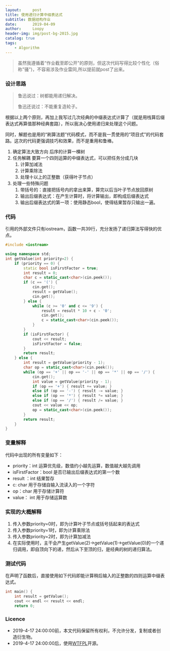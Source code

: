 ```yaml
---
layout:     post
title: 使用递归计算中缀表达式
subtitle: 数据结构作业
date:       2019-04-09
author:     Loopy
header-img: img/post-bg-2015.jpg
catalog: true
tags:
    - Algorithm
---
```


> 虽然我遵循着“作业截至即公开"的原则，但这次代码写得比较个性化（俗称"骚")，不容易涉及作业雷同,所以提前就post了出来。

### 设计思路
> 鲁迅说过：树都能用递归解决。
> 
> 鲁迅还说过：不能重复造轮子。

根据以上两个原则，再加上我写过几次经典的中缀表达式计算了（就是用栈算后缀表达式再算值那种经典套路），所以我决心使用递归来处理这个问题。

同时，解题也是用的“刷算法题”代码模式，而不是我一贯使用的“项目式”的代码套路。这次的代码更强调技巧和效果，而不是重用和鲁棒。

1. 确定算法大致方向
   后序的计算一棵树
2. 任务解耦
   要算一个四则运算的中缀表达式，可以把任务分成几块
   1. 计算加减法
   2. 计算乘除法
   3. 处理十以上的正整数（获得叶子节点）
3. 处理一些特殊问题
   1. 带括号的：直接把括号内的拿出来算，算完以后当叶子节点放回原树
   2. 输出后缀表达式：在产生计算时，将计算输出，即构成后缀表达式
   3. 输出后缀表达式的第一项：使用静态bool，使得结果暂存只输出一遍。

### 代码
引用的外部文件只有iostream，函数一共39行，充分发扬了递归算法写得快的优点。

```c++
#include <iostream>

using namespace std;
int getValue(int priority=2) {
    if (priority == 0) {
        static bool isFirstFactor = true;
        int result = 0;
        char c = static_cast<char>(cin.peek());
        if (c == '(') {
            cin.get();
            result = getValue();
            cin.get();
        } else {
            while (c >= '0' and c <= '9') {
                result = result * 10 + c - '0';
                cin.get();
                c = static_cast<char>(cin.peek());
            }
        }
        if (isFirstFactor) {
            cout << result;
            isFirstFactor = false;
        }
        return result;
    } else {
        int result = getValue(priority - 1);
        char op = static_cast<char>(cin.peek());
        while (op == '+' || op == '-' || op == '*' || op == '/') {
            cin.get();
            int value = getValue(priority - 1);
            if (op == '+') { result += value; }
            else if (op == '-') { result -= value; }
            else if (op == '*') { result *= value; }
            else if (op == '/') { result /= value; }
            cout << value << op;
            op = static_cast<char>(cin.peek());
        }
        return result;
    }
}
```
### 变量解释
代码中出现的所有变量如下：
 - priority：int 运算优先级，数值约小越先运算，数值越大越先调用
 - isFirstFactor：bool 是否已输出后缀表达式的第一个数
 - result ：int 结果暂存
 - c: char 用于存储自输入流读入的一个字符
 - op：char 用于存储计算符
 - value： int 用于存储运算数

### 实现的大概解释
1. 传入参数priority=0时，即为计算叶子节点或括号括起来的表达式
2. 传入参数priority=1时，即为计算乘除法
3. 传入参数priority=2时，即为计算加减法
4. 在实际使用时，主干会产生getValue(2)->getValue(1)->getValue(0)的一个递归调用，即自顶向下的递，然后从下至顶的归，是经典的树的递归算法。

### 测试代码
在声明了函数后，直接使用如下代码即能计算稍后输入的正整数的四则运算中缀表达式。
``` c++
int main() {
    int result = getValue();
    cout << endl << result << endl;
    return 0;
```

### Licence
 - 2019-4-17 24:00:00前，本文代码保留所有权利，不允许分发，复制或者创造衍生物。
 - 2019-4-17 24:00:00后，使用[WTFPL](http://www.wtfpl.net/txt/copying/)开源。
